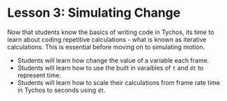 # Lesson 3: Simulating Change

Now that students know the basics of writing code in Tychos, its time to learn about coding repetitive calculations - what is known as iterative calculations. This is essential before moving on to simulating motion.

* Students will learn how change the value of a variable each frame.
* Students will learn how to use the built in varaibles of `t` and `dt` to represent time.
* Students will learn how to scale their calculations from frame rate time in Tychos to seconds using `dt`.

